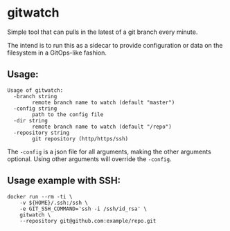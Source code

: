 # gitwatch

Simple tool that can pulls in the latest of a git branch every minute.

The intend is to run this as a sidecar to provide configuration or data on the filesystem in a GitOps-like fashion.

## Usage:

```
Usage of gitwatch:
  -branch string
    	remote branch name to watch (default "master")
  -config string
    	path to the config file
  -dir string
    	remote branch name to watch (default "/repo")
  -repository string
    	git repository (http/https/ssh)
```

The `-config` is a json file for all arguments, making the other arguments optional. Using other arguments will override
the `-config`.

## Usage example with SSH:

```
docker run --rm -ti \
    -v ${HOME}/.ssh:/ssh \
    -e GIT_SSH_COMMAND='ssh -i /ssh/id_rsa' \
    gitwatch \
    --repository git@github.com:example/repo.git
```
